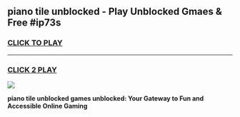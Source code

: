 
## piano tile unblocked - Play Unblocked Gmaes & Free #ip73s
<h3>
<a href="https://news.freeplayer.one?title=piano_tile_unblocked&ref=26F">CLICK TO PLAY</a></h3>
<hr>

<h3>
<a href="https://news.freeplayer.one?title=piano_tile_unblocked&ref=26F">CLICK 2 PLAY</a>
  
</h3>

<a href="https://news.freeplayer.one?title=piano_tile_unblocked&ref=26F/"><img src="https://clearcache.store/games.png"></a>


**piano tile unblocked games unblocked: Your Gateway to Fun and Accessible Online Gaming**

